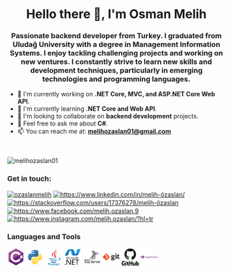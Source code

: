 <h1 align="center">Hello there 👋, I'm Osman Melih</h1>
<h3 align="center">Passionate backend developer from Turkey. I graduated from Uludağ University with a degree in Management Information Systems. I enjoy tackling challenging projects and working on new ventures. I constantly strive to learn new skills and development techniques, particularly in emerging technologies and programming languages.</h3>

- 🔭 I'm currently working on **.NET Core, MVC, and ASP.NET Core Web API**.
- 🌱 I'm currently learning **.NET Core and Web API**.
- 👯 I'm looking to collaborate on **backend development** projects.
- 💬 Feel free to ask me about **C#**.
- 📫 You can reach me at: **melihozaslan01@gmail.com**

<br><p><img align="left" src="https://github-readme-stats.vercel.app/api/top-langs?username=melihozaslan01&show_icons=true&locale=en&layout=compact" alt="melihozaslan01" /></p> </br>  


<h3 align="left">Get in touch:</h3>  
<p align="left">
<a href="https://twitter.com/ozaslanmelih" target="blank"><img align="center" src="https://raw.githubusercontent.com/rahuldkjain/github-profile-readme-generator/master/src/images/icons/Social/twitter.svg" alt="ozaslanmelih" height="30" width="40" /></a>
<a href="https://linkedin.com/in/https://www.linkedin.com/in/melih-özaslan/" target="blank"><img align="center" src="https://raw.githubusercontent.com/rahuldkjain/github-profile-readme-generator/master/src/images/icons/Social/linked-in-alt.svg" alt="https://www.linkedin.com/in/melih-özaslan/" height="30" width="40" /></a>
<a href="https://stackoverflow.com/users/https://stackoverflow.com/users/17376278/melih-özaslan" target="blank"><img align="center" src="https://raw.githubusercontent.com/rahuldkjain/github-profile-readme-generator/master/src/images/icons/Social/stack-overflow.svg" alt="https://stackoverflow.com/users/17376278/melih-özaslan" height="30" width="40" /></a>
<a href="https://fb.com/https://www.facebook.com/melih.ozaslan.9" target="blank"><img align="center" src="https://raw.githubusercontent.com/rahuldkjain/github-profile-readme-generator/master/src/images/icons/Social/facebook.svg" alt="https://www.facebook.com/melih.ozaslan.9" height="30" width="40" /></a>
<a href="https://instagram.com/https://www.instagram.com/melih.ozaslan/?hl=tr" target="blank"><img align="center" src="https://raw.githubusercontent.com/rahuldkjain/github-profile-readme-generator/master/src/images/icons/Social/instagram.svg" alt="https://www.instagram.com/melih.ozaslan/?hl=tr" height="30" width="40" /></a>
</p>



### Languages and Tools  

<p align="left">
<img src="https://raw.githubusercontent.com/devicons/devicon/master/icons/csharp/csharp-original.svg" alt="csharp" style="background-color:white;" width="40" height="40"/>
<img src="https://raw.githubusercontent.com/devicons/devicon/master/icons/python/python-original.svg" alt="python" style="background-color:white;" width="40" height="40"/>
<img src="https://raw.githubusercontent.com/devicons/devicon/master/icons/java/java-original.svg" alt="java" style="background-color:white;" width="40" height="40"/>
<img src="https://raw.githubusercontent.com/devicons/devicon/master/icons/dot-net/dot-net-original-wordmark.svg" alt="dotnet" style="background-color:white;" width="40" height="40"/>
<img src="https://raw.githubusercontent.com/devicons/devicon/master/icons/microsoftsqlserver/microsoftsqlserver-plain-wordmark.svg" alt="sqlserver" style="background-color:white;" width="40" height="40"/>
<img src="https://raw.githubusercontent.com/devicons/devicon/master/icons/git/git-original-wordmark.svg" alt="git" style="background-color:white;" width="40" height="40"/>
<img src="https://raw.githubusercontent.com/devicons/devicon/master/icons/github/github-original-wordmark.svg" alt="github" style="background-color:white;" width="40" height="40"/>
<img src="https://raw.githubusercontent.com/devicons/devicon/master/icons/visualstudio/visualstudio-plain-wordmark.svg" alt="vs" style="background-color:white;" width="40" height="40"/>
</p>
